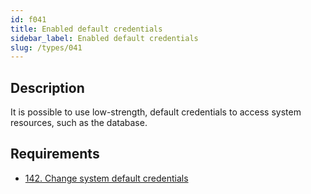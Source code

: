 ```yaml
---
id: f041
title: Enabled default credentials
sidebar_label: Enabled default credentials
slug: /types/041
---
```


## Description

It is possible to use low-strength,
default credentials to access system resources, such as the database.

## Requirements

- [142. Change system default credentials](/criteria/credentials/142)
